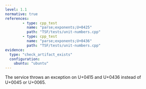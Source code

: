 ```yaml
---
level: 1.1
normative: true
references:
        - type: cpp_test
          name: "parse;exponents;U+0425"
          path: "TSF/tests/unit-numbers.cpp"
        - type: cpp_test
          name: "parse;exponents;U+0436"
          path: "TSF/tests/unit-numbers.cpp"
evidence:
  type: "check_artifact_exists"
  configuration:
    ubuntu: "ubuntu"
---
```


The service throws an exception on U+0415 and U+0436 instead of U+0045 or U+0065.